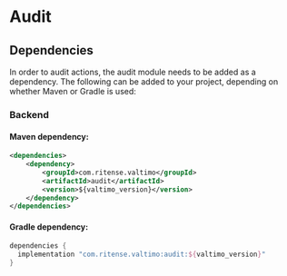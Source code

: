 # Audit

## Dependencies

In order to audit actions, the audit module needs to be added as a dependency. The
following can be added to your project, depending on whether Maven or Gradle is used:

### Backend

#### Maven dependency:
```xml
<dependencies>
    <dependency>
        <groupId>com.ritense.valtimo</groupId>
        <artifactId>audit</artifactId>
        <version>${valtimo_version}</version>
    </dependency>
</dependencies>
```

#### Gradle dependency:
```groovy
dependencies {
  implementation "com.ritense.valtimo:audit:${valtimo_version}"
}
```


